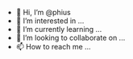 - 👋 Hi, I’m @phius
- 👀 I’m interested in ...
- 🌱 I’m currently learning ...
- 💞️ I’m looking to collaborate on ...
- 📫 How to reach me ...

<!---
lehieuvts/lehieuvts is a ✨ special ✨ repository because its `README.md` (this file) appears on your GitHub profile.
You can click the Preview link to take a look at your changes.
--->
